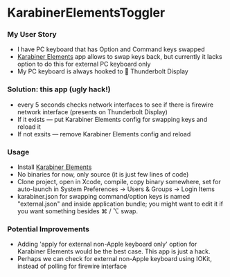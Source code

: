 # KarabinerElementsToggler 

### My User Story 

- I have PC keyboard that has Option and Command keys swapped 
- [Karabiner Elements](https://github.com/wwwjfy/Karabiner-Elements) app allows to swap keys back, but currently it lacks option to do this for external PC keyboard only
- My PC keyboard is always hooked to  Thunderbolt Display 



### Solution: this app (ugly hack!)

- every 5 seconds checks network interfaces to see if there is firewire network interface (presents on Thunderbolt Display)
- If it exists — put Karabiner Elements config for swapping keys and reload it 
- If not exsits — remove Karabiner Elements config and reload 



### Usage 

- Install [Karabiner Elements](https://github.com/wwwjfy/Karabiner-Elements)
- No binaries for now, only source (it is just few lines of code)
- Clone project, open in Xcode, compile, copy binary somewhere, set for auto-launch in System Preferences → Users & Groups → Login Items 
- karabiner.json for swapping command/option keys is named "external.json" and inside application bundle; you might want to edit it if you want something besides ⌘ / ⌥ swap. 



### Potential Improvements

- Adding 'apply for external non-Apple keyboard only' option for Karabiner Elements would be the best case. This app is just a hack. 
- Perhaps we can check for external non-Apple keyboard using IOKit, instead of polling for firewire interface 

